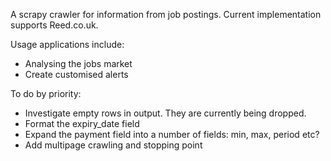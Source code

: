 A scrapy crawler for information from job postings. Current implementation supports Reed.co.uk.

Usage applications include:
* Analysing the jobs market
* Create customised alerts

To do by priority:
* Investigate empty rows in output. They are currently being dropped.
* Format the expiry_date field
* Expand the payment field into a number of fields: min, max, period etc?
* Add multipage crawling and stopping point